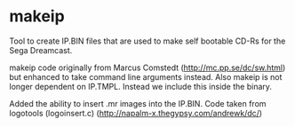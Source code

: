 # makeip

Tool to create IP.BIN files that are used to make self bootable CD-Rs for the Sega Dreamcast.

makeip code originally from Marcus Comstedt (http://mc.pp.se/dc/sw.html) but enhanced to take command line arguments instead.
Also makeip is not longer dependent on IP.TMPL.  Instead we include this inside the binary.

Added the ability to insert .mr images into the IP.BIN.  Code taken from logotools (logoinsert.c) (http://napalm-x.thegypsy.com/andrewk/dc/)

